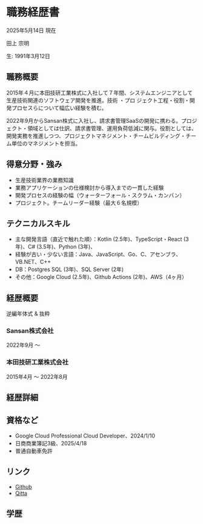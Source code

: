 # 職務経歴書

2025年5月14日 現在

田上 宗明

生: 1991年3月12日

## 職務概要


2015年４月に本田技研工業株式に入社して７年間、システムエンジニアとして生産技術関連のソフトウェア開発を推進。技術 ・プロ
ジェクト工程・役割・開発プロセスらについて幅広い経験を積む。

2022年9月からSansan株式に入社し、請求書管理SaaSの開発に携わる。プロジェクト・領域としては仕訳、請求書管理、運用負荷低減に関与。役割としては、開発実務を推進しつつ、プロジェクトマネジメント・チームビルディング・チーム単位のマネジメントを担当。

## 得意分野・強み

* 生産技術業界の業務知識
* 業務アプリケーションの仕様検討から導入までの一貫した経験
* 開発プロセスの経験の幅（ウォーターフォール・スクラム・カンバン）
* プロジェクト。チームリーダー経験（最大６名規模）

## テクニカルスキル

* 主な開発言語（直近で触れた順）：Kotlin (2.5年)、TypeScript・React (3年)、C# (3.5年)、Python (3年)、
* 経験が古い・少ない言語：Java、JavaScript、Go、C、アセンブラ、VB.NET、C++
* DB：Postgres SQL (3年)、SQL Server (2年)
* その他：Google Cloud (2.5年)、Github Actions (2年)、AWS（4ヶ月）

## 経歴概要
逆編年体式 & 抜粋

### Sansan株式会社
2022年9月 〜

### 本田技研工業株式会社
2015年4月 〜 2022年8月



## 経歴詳細

## 資格など

* Google Cloud Professional Cloud Developer、2024/1/10
* 日商商業簿記3級、2025/4/18
* 普通自動車免許

## リンク

* [Github](https://github.com/somei-san)
* [Qitta](https://qiita.com/goyaYellow)

## 学歴

